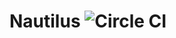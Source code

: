 # Nautilus ![Circle CI](https://circleci.com/gh/Kaioru/nautilus.svg?style=shield&circle-token=:circle-token)
